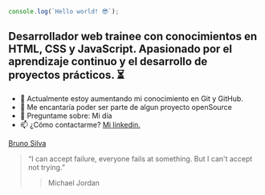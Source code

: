 ```javascript
console.log(`Hello world! 😎`);
```

## Desarrollador web trainee con conocimientos en HTML, CSS y JavaScript. Apasionado por el aprendizaje continuo y el desarrollo de proyectos prácticos. ⏳
* 🧠 Actualmente estoy aumentando mi conocimiento en Git y GitHub.
* 🤠 Me encantar&iacute;a poder ser parte de algun proyecto openSource 
* 💬 Preguntame sobre: Mi d&iacute;a 
* 📫 ¿C&oacute;mo contactarme? [Mi linkedin.](https://www.linkedin.com/in/bruno-silva-developer)

<div class="badge-base LI-profile-badge" data-locale="es_ES" data-size="medium" data-theme="dark" data-type="VERTICAL" data-vanity="bruno-silva-developer" data-version="v1"><a class="badge-base__link LI-simple-link" href="https://ar.linkedin.com/in/bruno-silva-developer?trk=profile-badge">Bruno Silva</a></div>
              
>“I can accept failure, everyone fails at something. But I can't accept not trying.”
>>Michael Jordan
